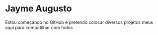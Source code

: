 # Jayme Augusto

Estou começando no GitHub e pretendo colocar diversos projetos meus aqui para compatilhar com todos
